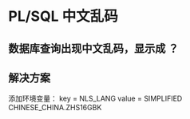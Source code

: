 # PL/SQL 中文乱码
## 数据库查询出现中文乱码，显示成 ？
## 解决方案

添加环境变量：
key = NLS_LANG
value = SIMPLIFIED CHINESE_CHINA.ZHS16GBK
